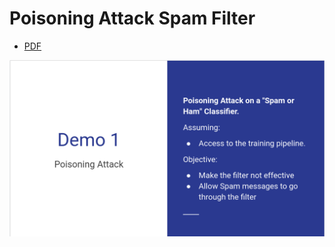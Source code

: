 # Poisoning Attack Spam Filter

- [PDF](Poisoning_Attack_Spam_Filter.pdf)

![](img/s14335304252022.png)
